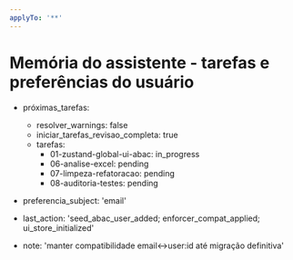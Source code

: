 ```yaml
---
applyTo: '**'
---
```


# Memória do assistente - tarefas e preferências do usuário

- próximas_tarefas:
  - resolver_warnings: false
  - iniciar_tarefas_revisao_completa: true
  - tarefas:
    - 01-zustand-global-ui-abac: in_progress
    - 06-analise-excel: pending
    - 07-limpeza-refatoracao: pending
    - 08-auditoria-testes: pending

- preferencia_subject: 'email'
- last_action: 'seed_abac_user_added; enforcer_compat_applied; ui_store_initialized'
- note: 'manter compatibilidade email<->user:id até migração definitiva'
